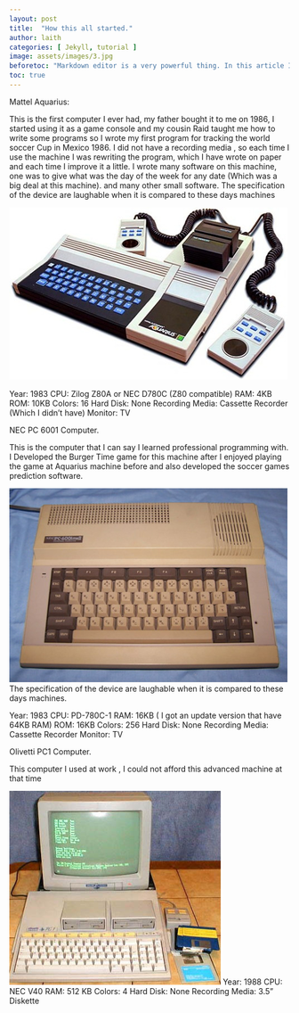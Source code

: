 ```yaml
---
layout: post
title:  "How this all started."
author: laith
categories: [ Jekyll, tutorial ]
image: assets/images/3.jpg
beforetoc: "Markdown editor is a very powerful thing. In this article I'm going to show you what you can actually do with it, some tricks and tips while editing your post."
toc: true
---
```

Mattel Aquarius:

This is the first computer I ever had, my father bought it to me on 1986, I started using it as a game console and my cousin Raid taught me how to write some programs so I wrote my first program for tracking the world soccer Cup in Mexico 1986. I did not have a recording media , so each time I use the machine I was rewriting the program, which I have wrote on paper and each time I improve it a little. I wrote many software on this machine, one was to give what was the day of the week for any date (Which was a big deal at this machine). and many other small software. The specification of the device are laughable when it is compared to these days machines

![Aquarius](/assets/posts/1/1.jpg)

Year: 1983 CPU: Zilog Z80A or NEC D780C (Z80 compatible) RAM: 4KB ROM: 10KB Colors: 16 Hard Disk: None Recording Media: Cassette Recorder (Which I didn’t have) Monitor: TV

NEC PC 6001 Computer.

This is the computer that I can say I learned professional programming with. I Developed the Burger Time game for this machine after I enjoyed playing the game at Aquarius machine before and also developed the soccer games prediction software.

![NEC PC 6001](/assets/posts/1/2.jpg)
The specification of the device are laughable when it is compared to these days machines.

Year: 1983 CPU: PD-780C-1 RAM: 16KB ( I got an update version that have 64KB RAM) ROM: 16KB Colors: 256 Hard Disk: None Recording Media: Cassette Recorder Monitor: TV

Olivetti PC1 Computer.

This computer I used at work , I could not afford this advanced machine at that time

![Olivetti](/assets/posts/1/3.jpg)
Year: 1988 CPU: NEC V40 RAM: 512 KB Colors: 4 Hard Disk: None Recording Media: 3.5” Diskette